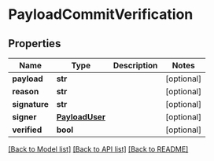 # PayloadCommitVerification

## Properties
Name | Type | Description | Notes
------------ | ------------- | ------------- | -------------
**payload** | **str** |  | [optional]
**reason** | **str** |  | [optional]
**signature** | **str** |  | [optional]
**signer** | [**PayloadUser**](PayloadUser.md) |  | [optional]
**verified** | **bool** |  | [optional]

[[Back to Model list]](../README.md#documentation-for-models) [[Back to API list]](../README.md#documentation-for-api-endpoints) [[Back to README]](../README.md)


